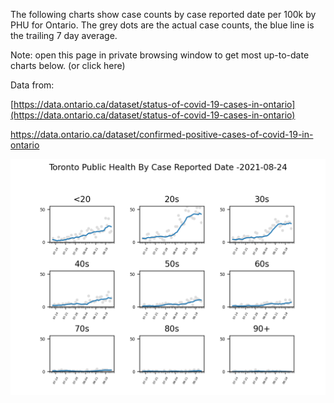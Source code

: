 The following charts show case counts by case reported date per 100k by PHU for Ontario.  The grey dots are the actual case counts, the blue line is the trailing 7 day average.

Note: open this page in private browsing window to get most up-to-date charts below. (or click here)

Data from:

[https://data.ontario.ca/dataset/status-of-covid-19-cases-in-ontario](https://data.ontario.ca/dataset/status-of-covid-19-cases-in-ontario) 

[https://data.ontario.ca/dataset/confirmed-positive-cases-of-covid-19-in-ontario ](https://data.ontario.ca/dataset/confirmed-positive-cases-of-covid-19-in-ontario) 



![Image1](/Ontario_Toronto.png)
